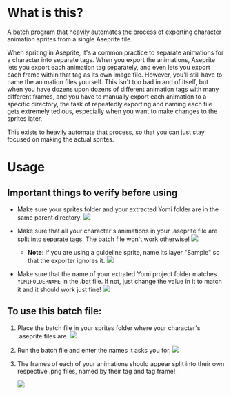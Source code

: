 # What is this?
A batch program that heavily automates the process of exporting character animation sprites from a single Aseprite file.

When spriting in Aseprite, it's a common practice to separate animations for a character into separate tags.
When you export the animations, Aseprite lets you export each animation tag separately, and even lets you export each frame within that tag as its own image file. However, you'll still have to name the animation files yourself.
This isn't too bad in and of itself, but when you have dozens upon dozens of different animation tags with many different frames, and you have to manually export each animation to a specific directory, the task of repeatedly exporting and naming each file gets extremely tedious, especially when you want to make changes to the sprites later.

This exists to heavily automate that process, so that you can just stay focused on making the actual sprites. 

# Usage

## Important things to verify before using
- Make sure your sprites folder and your extracted Yomi folder are in the same parent directory.
	![](https://i.imgur.com/TWAzQRs.png)

- Make sure that all your character's animations in your .aseprite file are split into separate tags. The batch file won't work otherwise!
![](https://i.imgur.com/JRXsbHt.png)
	- **Note**: If you are using a guideline sprite, name its layer "Sample" so that the exporter ignores it.
		![](https://i.imgur.com/FhlM937.png)

- Make sure that the name of your extrated Yomi project folder matches `YOMIFOLDERNAME` in the .bat file. If not, just change the value in it to match it and it should work just fine!
	![](https://i.imgur.com/UEbe6V6.png)

## To use this batch file:
1. Place the batch file in your sprites folder where your character's .aseprite files are.
	![](https://i.imgur.com/rd7setc.png)

2. Run the batch file and enter the names it asks you for.
	![](https://i.imgur.com/bYnJByb.png)

3. The frames of each of your animations should appear split into their own respective .png files, named by their tag and tag frame!

	![](https://i.imgur.com/fxpDjao.png)
